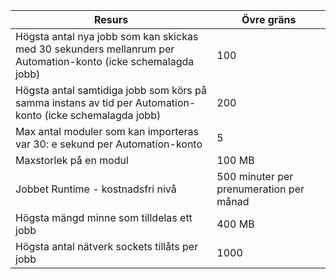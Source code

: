 | Resurs | Övre gräns |
| --- | --- |
| Högsta antal nya jobb som kan skickas med 30 sekunders mellanrum per Automation-konto (icke schemalagda jobb) |100 |
| Högsta antal samtidiga jobb som körs på samma instans av tid per Automation-konto (icke schemalagda jobb) |200 |
| Max antal moduler som kan importeras var 30: e sekund per Automation-konto |5 |
| Maxstorlek på en modul |100 MB |
| Jobbet Runtime - kostnadsfri nivå |500 minuter per prenumeration per månad |
| Högsta mängd minne som tilldelas ett jobb |400 MB |
| Högsta antal nätverk sockets tillåts per jobb |1000 |

